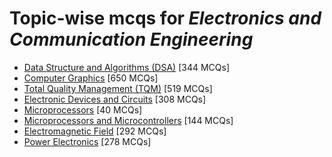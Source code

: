 # Topic-wise mcqs for *Electronics and Communication Engineering*

- [Data Structure and Algorithms \(DSA\)](https://mcqmate.com/topic/data-structure-and-algorithms) [344 MCQs]
- [Computer Graphics](https://mcqmate.com/topic/computer-graphics) [650 MCQs]
- [Total Quality Management \(TQM\)](https://mcqmate.com/topic/total-quality-management) [519 MCQs]
- [Electronic Devices and Circuits](https://mcqmate.com/topic/electronic-devices-and-circuits) [308 MCQs]
- [Microprocessors](https://mcqmate.com/topic/microprocessors) [40 MCQs]
- [Microprocessors and Microcontrollers](https://mcqmate.com/topic/microprocessors-and-microcontrollers) [144 MCQs]
- [Electromagnetic Field](https://mcqmate.com/topic/electromagnetic-field) [292 MCQs]
- [Power Electronics](https://mcqmate.com/topic/power-electronics) [278 MCQs]
